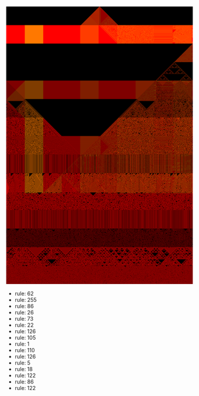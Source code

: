 ![photo](./output.png) 
 * rule: 62
* rule: 255
* rule: 86
* rule: 26
* rule: 73
* rule: 22
* rule: 126
* rule: 105
* rule: 1
* rule: 110
* rule: 126
* rule: 5
* rule: 18
* rule: 122
* rule: 86
* rule: 122
